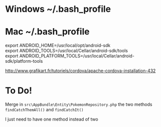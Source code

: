 # Windows ~/.bash_profile
# Mac ~/.bash_profile

export ANDROID_HOME=/usr/local/opt/android-sdk  
export ANDROID_TOOLS=/usr/local/Cellar/android-sdk/tools  
export ANDROID_PLATFORM_TOOLS=/usr/local/Cellar/android-sdk/platform-tools  

http://www.grafikart.fr/tutoriels/cordova/apache-cordova-installation-432  

# To Do!

Merge in ```src\AppBundle\Entity\PokemonRepository.php``` the two methods ```findCatchThemAll()``` and ```findCatchIt()```  

I just need to have one method instead of two